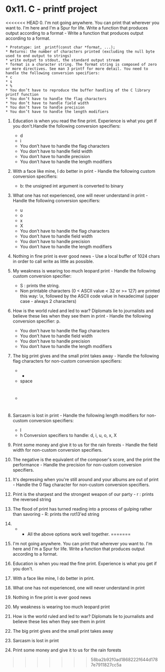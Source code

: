 # 0x11. C - printf project

<<<<<<< HEAD
0. I'm not going anywhere. You can print that wherever you want to. I'm here and I'm a Spur for life. Write a function that produces output according to a format - Write a function that produces output according to a format.

	* Prototype: int _printf(const char *format, ...);
	* Returns: the number of characters printed (excluding the null byte used to end output to strings)
	* write output to stdout, the standard output stream
	* format is a character string. The format string is composed of zero or more directives. See man 3 printf for more detail. You need to handle the following conversion specifiers:
	* c
	* s
	* %
	* You don’t have to reproduce the buffer handling of the C library printf function
	* You don’t have to handle the flag characters
	* You don’t have to handle field width
	* You don’t have to handle precision
	* You don’t have to handle the length modifiers  
1. Education is when you read the fine print. Experience is what you get if you don't.Handle the following conversion specifiers:
	* d
	* i
	* You don’t have to handle the flag characters
	* You don’t have to handle field width
	* You don’t have to handle precision
	* You don’t have to handle the length modifiers
2. With a face like mine, I do better in print - Handle the following custom conversion specifiers:
	* b: the unsigned int argument is converted to binary
3. What one has not experienced, one will never understand in print - Handle the following conversion specifiers:
	* u
	* o
	* x
	* X
	* You don’t have to handle the flag characters
	* You don’t have to handle field width
	* You don’t have to handle precision
	* You don’t have to handle the length modifiers
4. Nothing in fine print is ever good news - Use a local buffer of 1024 chars in order to call write as little as possible.
5. My weakness is wearing too much leopard print - Handle the following custom conversion specifier:
	* S : prints the string.
	* Non printable characters (0 < ASCII value < 32 or >= 127) are printed this way: \x, followed by the ASCII code value in hexadecimal (upper case - always 2 characters)
6. How is the world ruled and led to war? Diplomats lie to journalists and believe these lies when they see them in print - Handle the following conversion specifier: p.
	* You don’t have to handle the flag characters
	* You don’t have to handle field width
	* You don’t have to handle precision
	* You don’t have to handle the length modifiers
7. The big print gives and the small print takes away - Handle the following flag characters for non-custom conversion specifiers:
	* +
	* space
	* #
8. Sarcasm is lost in print - Handle the following length modifiers for non-custom conversion specifiers:

	* l
	* h
Conversion specifiers to handle: d, i, u, o, x, X
9. Print some money and give it to us for the rain forests - Handle the field width for non-custom conversion specifiers.
10. The negative is the equivalent of the composer's score, and the print the performance - Handle the precision for non-custom conversion specifiers.
11. It's depressing when you're still around and your albums are out of print - Handle the 0 flag character for non-custom conversion specifiers.
13. Print is the sharpest and the strongest weapon of our party - r : prints the reversed string
14. The flood of print has turned reading into a process of gulping rather than savoring - R: prints the rot13'ed string
15. * - All the above options work well together.
=======
0. I'm not going anywhere. You can print that wherever you want to. I'm here and I'm a Spur for life. Write a function that produces output according to a format.  
1. Education is when you read the fine print. Experience is what you get if you don't.
2. With a face like mine, I do better in print.
3. What one has not experienced, one will never understand in print
4. Nothing in fine print is ever good news
5. My weakness is wearing too much leopard print
6. How is the world ruled and led to war? Diplomats lie to journalists and believe these lies when they see them in print
7. The big print gives and the small print takes away
8. Sarcasm is lost in print
9. Print some money and give it to us for the rain forests
>>>>>>> 58ba2b92f0ad1868222f644d1787e7911827cc5a
